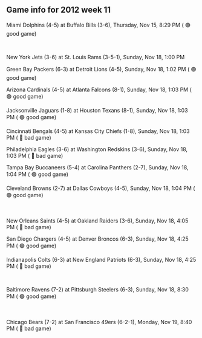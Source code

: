 ## Game info for 2012 week 11
Miami Dolphins (4-5) at Buffalo Bills (3-6), Thursday, Nov 15, 8:29 PM (	:green_circle: good game)


<br/>

New York Jets (3-6) at St. Louis Rams (3-5-1), Sunday, Nov 18, 1:00 PM

Green Bay Packers (6-3) at Detroit Lions (4-5), Sunday, Nov 18, 1:02 PM (	:green_circle: good game)

Arizona Cardinals (4-5) at Atlanta Falcons (8-1), Sunday, Nov 18, 1:03 PM (	:green_circle: good game)

Jacksonville Jaguars (1-8) at Houston Texans (8-1), Sunday, Nov 18, 1:03 PM (	:green_circle: good game)

Cincinnati Bengals (4-5) at Kansas City Chiefs (1-8), Sunday, Nov 18, 1:03 PM (	:red_circle: bad game)

Philadelphia Eagles (3-6) at Washington Redskins (3-6), Sunday, Nov 18, 1:03 PM (	:red_circle: bad game)

Tampa Bay Buccaneers (5-4) at Carolina Panthers (2-7), Sunday, Nov 18, 1:04 PM (	:green_circle: good game)

Cleveland Browns (2-7) at Dallas Cowboys (4-5), Sunday, Nov 18, 1:04 PM (	:green_circle: good game)


<br/>

New Orleans Saints (4-5) at Oakland Raiders (3-6), Sunday, Nov 18, 4:05 PM (	:red_circle: bad game)

San Diego Chargers (4-5) at Denver Broncos (6-3), Sunday, Nov 18, 4:25 PM (	:green_circle: good game)

Indianapolis Colts (6-3) at New England Patriots (6-3), Sunday, Nov 18, 4:25 PM (	:red_circle: bad game)


<br/>

Baltimore Ravens (7-2) at Pittsburgh Steelers (6-3), Sunday, Nov 18, 8:30 PM (	:green_circle: good game)


<br/>

Chicago Bears (7-2) at San Francisco 49ers (6-2-1), Monday, Nov 19, 8:40 PM (	:red_circle: bad game)

